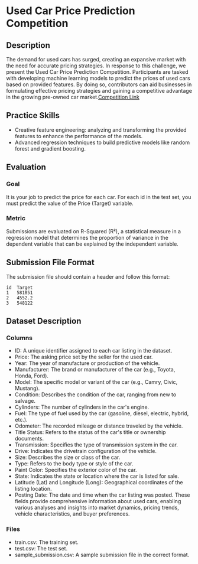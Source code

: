 # Used Car Price Prediction Competition
## Description

The demand for used cars has surged, creating an expansive market with the need for accurate pricing strategies. In response to this challenge, we present the Used Car Price Prediction Competition. Participants are tasked with developing machine learning models to predict the prices of used cars based on provided features. By doing so, contributors can aid businesses in formulating effective pricing strategies and gaining a competitive advantage in the growing pre-owned car market.[Competition Link](https://www.kaggle.com/competitions/used-car-price-prediction-competition2)


## Practice Skills

- Creative feature engineering: analyzing and transforming the provided features to enhance the performance of the models.
- Advanced regression techniques to build predictive models like random forest and gradient boosting.

## Evaluation

### Goal

It is your job to predict the price for each car. For each id in the test set, you must predict the value of the Price (Target) variable.

### Metric

Submissions are evaluated on R-Squared (R²), a statistical measure in a regression model that determines the proportion of variance in the dependent variable that can be explained by the independent variable.

## Submission File Format

The submission file should contain a header and follow this format:

```plaintext
id	Target
1	581851
2	4552.2
3	548122
```
## Dataset Description

### Columns
* ID: A unique identifier assigned to each car listing in the dataset.
* Price: The asking price set by the seller for the used car.
* Year: The year of manufacture or production of the vehicle.
* Manufacturer: The brand or manufacturer of the car (e.g., Toyota, Honda, Ford).
* Model: The specific model or variant of the car (e.g., Camry, Civic, Mustang).
* Condition: Describes the condition of the car, ranging from new to salvage.
* Cylinders: The number of cylinders in the car's engine.
* Fuel: The type of fuel used by the car (gasoline, diesel, electric, hybrid, etc.).
* Odometer: The recorded mileage or distance traveled by the vehicle.
* Title Status: Refers to the status of the car's title or ownership documents.
* Transmission: Specifies the type of transmission system in the car.
* Drive: Indicates the drivetrain configuration of the vehicle.
* Size: Describes the size or class of the car.
* Type: Refers to the body type or style of the car.
* Paint Color: Specifies the exterior color of the car.
* State: Indicates the state or location where the car is listed for sale.
* Latitude (Lat) and Longitude (Long): Geographical coordinates of the listing location.
* Posting Date: The date and time when the car listing was posted.
These fields provide comprehensive information about used cars, enabling various analyses and insights into market dynamics, pricing trends, vehicle characteristics, and buyer preferences.

### Files
* train.csv: The training set.
* test.csv: The test set.
* sample_submission.csv: A sample submission file in the correct format.

